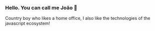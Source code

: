 ### Hello. You can call me João 👋

Country boy who likes a home office, I also like the technologies of the javascript ecosystem!
